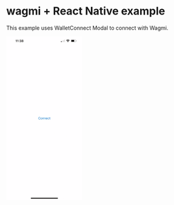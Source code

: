 # wagmi + React Native example

This example uses WalletConnect Modal to connect with Wagmi.

<img src="./demo.gif" width="200" />
